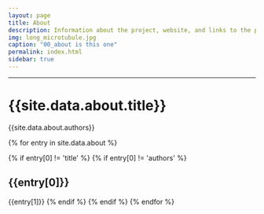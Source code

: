 ```yaml
---
layout: page
title: About
description: Information about the project, website, and links to the paper and SI
img: long_microtubule.jpg
caption: "00_about is this one"
permalink: index.html
sidebar: true
---
```


---


# {{site.data.about.title}}
{{site.data.about.authors}}

{% for entry in site.data.about %}

{% if entry[0] != 'title' %}
{% if entry[0] != 'authors' %}
## {{entry[0]}}
{{entry[1]}}
{% endif %}
{% endif %}
{% endfor %}
